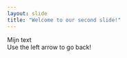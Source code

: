 ```yaml
---
layout: slide
title: "Welcome to our second slide!"
---
```

Mijn text       
Use the left arrow to go back!
